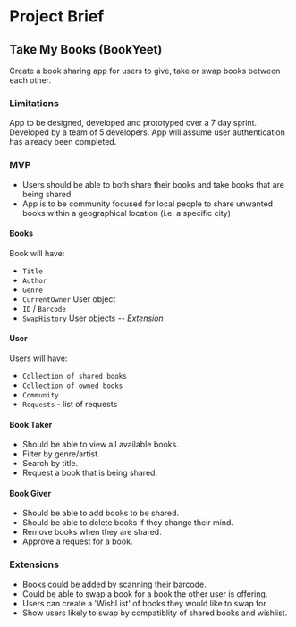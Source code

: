 # Project Brief

## Take My Books (BookYeet)

Create a book sharing app for users to give, take or swap books between each other.

### Limitations

App to be designed, developed and prototyped over a 7 day sprint.
Developed by a team of 5 developers.
App will assume user authentication has already been completed.

### MVP

- Users should be able to both share their books and take books that are being shared. 
- App is to be community focused for local people to share unwanted books within a geographical location (i.e. a specific city)

#### Books
Book will have:
- `Title`
- `Author`
- `Genre`
- `CurrentOwner` User object
- `ID` / `Barcode`
- `SwapHistory` User objects -- *Extension*

#### User
Users will have:
- `Collection of shared books`
- `Collection of owned books`
- `Community`
- `Requests` - list of requests

#### Book Taker
- Should be able to view all available books.
- Filter by genre/artist.
- Search by title.
- Request a book that is being shared.

#### Book Giver
- Should be able to add books to be shared.
- Should be able to delete books if they change their mind.
- Remove books when they are shared.
- Approve a request for a book.

### Extensions
- Books could be added by scanning their barcode.
- Could be able to swap a book for a book the other user is offering.
- Users can create a 'WishList' of books they would like to swap for.
- Show users likely to swap by compatiblity of shared books and wishlist.

